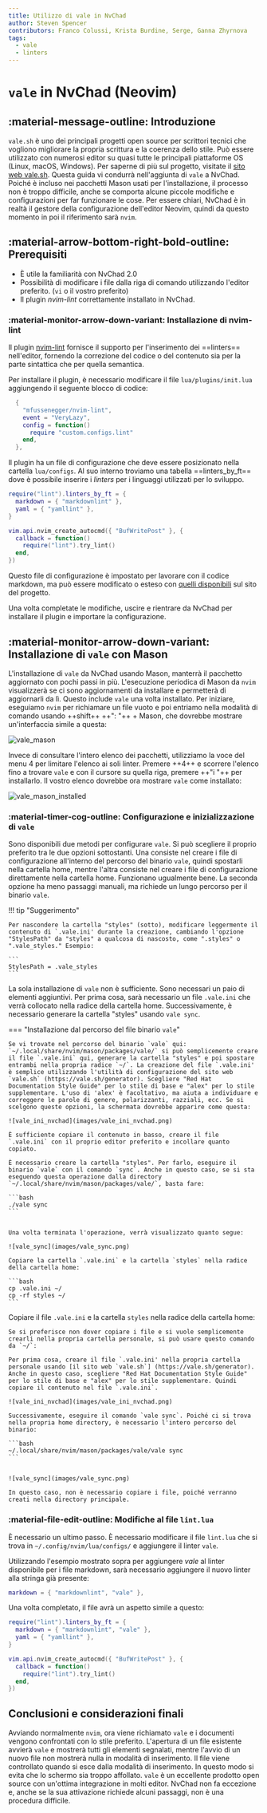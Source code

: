 ```yaml
---
title: Utilizzo di vale in NvChad
author: Steven Spencer
contributors: Franco Colussi, Krista Burdine, Serge, Ganna Zhyrnova
tags:
  - vale
  - linters
---
```


# `vale` in NvChad (Neovim)

## :material-message-outline: Introduzione

`vale.sh` è uno dei principali progetti open source per scrittori tecnici che vogliono migliorare la propria scrittura e la coerenza dello stile. Può essere utilizzato con numerosi editor su quasi tutte le principali piattaforme OS (Linux, macOS, Windows). Per saperne di più sul progetto, visitate il [sito web vale.sh](https://vale.sh/). Questa guida vi condurrà nell'aggiunta di `vale` a NvChad. Poiché è incluso nei pacchetti Mason usati per l'installazione, il processo non è troppo difficile, anche se comporta alcune piccole modifiche e configurazioni per far funzionare le cose. Per essere chiari, NvChad è in realtà il gestore della configurazione dell'editor Neovim, quindi da questo momento in poi il riferimento sarà `nvim`.

## :material-arrow-bottom-right-bold-outline: Prerequisiti

* È utile la familiarità con NvChad 2.0
* Possibilità di modificare i file dalla riga di comando utilizzando l'editor preferito. (`vi` o il vostro preferito)
* Il plugin *nvim-lint* correttamente installato in NvChad.

### :material-monitor-arrow-down-variant: Installazione di nvim-lint

Il plugin [nvim-lint](https://github.com/mfussenegger/nvim-lint) fornisce il supporto per l'inserimento dei ==linters== nell'editor, fornendo la correzione del codice o del contenuto sia per la parte sintattica che per quella semantica.

Per installare il plugin, è necessario modificare il file `lua/plugins/init.lua` aggiungendo il seguente blocco di codice:

```lua title="plugins.lua"
  {
    "mfussenegger/nvim-lint",
    event = "VeryLazy",
    config = function()
      require "custom.configs.lint"
    end,
  },
```

Il plugin ha un file di configurazione che deve essere posizionato nella cartella `lua/configs`. Al suo interno troviamo una tabella ==linters_by_ft== dove è possibile inserire i *linters* per i linguaggi utilizzati per lo sviluppo.

```lua title="lint.lua"
require("lint").linters_by_ft = {
  markdown = { "markdownlint" },
  yaml = { "yamllint" },
}

vim.api.nvim_create_autocmd({ "BufWritePost" }, {
  callback = function()
    require("lint").try_lint()
  end,
})
```

Questo file di configurazione è impostato per lavorare con il codice markdown, ma può essere modificato o esteso con [quelli disponibili](https://github.com/mfussenegger/nvim-lint?tab=readme-ov-file#available-linters) sul sito del progetto.

Una volta completate le modifiche, uscire e rientrare da NvChad per installare il plugin e importare la configurazione.

## :material-monitor-arrow-down-variant: Installazione di `vale` con Mason

L'installazione di `vale` da NvChad usando Mason, manterrà il pacchetto aggiornato con pochi passi in più. L'esecuzione periodica di Mason da `nvim` visualizzerà se ci sono aggiornamenti da installare e permetterà di aggiornarli da lì. Questo include `vale` una volta installato. Per iniziare, eseguiamo `nvim` per richiamare un file vuoto e poi entriamo nella modalità di comando usando ++shift++ ++": "++ + Mason, che dovrebbe mostrare un'interfaccia simile a questa:

![vale_mason](images/vale_mason.png)

Invece di consultare l'intero elenco dei pacchetti, utilizziamo la voce del menu 4 per limitare l'elenco ai soli linter. Premere ++4++ e scorrere l'elenco fino a trovare `vale` e con il cursore su quella riga, premere ++"i "++ per installarlo. Il vostro elenco dovrebbe ora mostrare `vale` come installato:

![vale_mason_installed](images/vale_mason_installed.png)

### :material-timer-cog-outline: Configurazione e inizializzazione di `vale`

Sono disponibili due metodi per configurare `vale`. Si può scegliere il proprio preferito tra le due opzioni sottostanti. Una consiste nel creare i file di configurazione all'interno del percorso del binario `vale`, quindi spostarli nella cartella home, mentre l'altra consiste nel creare i file di configurazione direttamente nella cartella home. Funzionano ugualmente bene. La seconda opzione ha meno passaggi manuali, ma richiede un lungo percorso per il binario `vale`.

!!! tip "Suggerimento"

    Per nascondere la cartella "styles" (sotto), modificare leggermente il contenuto di `.vale.ini' durante la creazione, cambiando l'opzione "StylesPath" da "styles" a qualcosa di nascosto, come ".styles" o ".vale_styles." Esempio:

    ```
    StylesPath = .vale_styles
    ```

La sola installazione di `vale` non è sufficiente. Sono necessari un paio di elementi aggiuntivi. Per prima cosa, sarà necessario un file `.vale.ini` che verrà collocato nella radice della cartella home. Successivamente, è necessario generare la cartella "styles" usando `vale sync`.

=== "Installazione dal percorso del file binario `vale`"

    Se vi trovate nel percorso del binario `vale` qui: `~/.local/share/nvim/mason/packages/vale/` si può semplicemente creare il file `.vale.ini` qui, generare la cartella "styles" e poi spostare entrambi nella propria radice `~/`. La creazione del file `.vale.ini' è semplice utilizzando l'utilità di configurazione del sito web `vale.sh` (https://vale.sh/generator). Scegliere "Red Hat Documentation Style Guide" per lo stile di base e "alex" per lo stile supplementare. L'uso di 'alex' è facoltativo, ma aiuta a individuare e correggere le parole di genere, polarizzanti, razziali, ecc. Se si scelgono queste opzioni, la schermata dovrebbe apparire come questa:
    
    ![vale_ini_nvchad](images/vale_ini_nvchad.png)
    
    È sufficiente copiare il contenuto in basso, creare il file `.vale.ini` con il proprio editor preferito e incollare quanto copiato.
    
    È necessario creare la cartella "styles". Per farlo, eseguire il binario `vale` con il comando `sync`. Anche in questo caso, se si sta eseguendo questa operazione dalla directory `~/.local/share/nvim/mason/packages/vale/`, basta fare:

    ```bash
    ./vale sync
    ```


    Una volta terminata l'operazione, verrà visualizzato quanto segue:
    
    ![vale_sync](images/vale_sync.png)
    
    Copiare la cartella `.vale.ini` e la cartella `styles` nella radice della cartella home:

    ```bash
    cp .vale.ini ~/
    cp -rf styles ~/
    ```

Copiare il file `.vale.ini` e la cartella `styles` nella radice della cartella home:

    Se si preferisce non dover copiare i file e si vuole semplicemente crearli nella propria cartella personale, si può usare questo comando da `~/`:
    
    Per prima cosa, creare il file `.vale.ini' nella propria cartella personale usando [il sito web `vale.sh`] (https://vale.sh/generator). Anche in questo caso, scegliere "Red Hat Documentation Style Guide" per lo stile di base e "alex" per lo stile supplementare. Quindi copiare il contenuto nel file `.vale.ini`.
    
    ![vale_ini_nvchad](images/vale_ini_nvchad.png)
    
    Successivamente, eseguire il comando `vale sync`. Poiché ci si trova nella propria home directory, è necessario l'intero percorso del binario:

    ```bash
    ~/.local/share/nvim/mason/packages/vale/vale sync
    ```


    ![vale_sync](images/vale_sync.png)
    
    In questo caso, non è necessario copiare i file, poiché verranno creati nella directory principale.

### :material-file-edit-outline: Modifiche al file `lint.lua`

È necessario un ultimo passo. È necessario modificare il file `lint.lua` che si trova in `~/.config/nvim/lua/configs/` e aggiungere il linter `vale`.

Utilizzando l'esempio mostrato sopra per aggiungere *vale* al linter disponibile per i file markdown, sarà necessario aggiungere il nuovo linter alla stringa già presente:

```lua
markdown = { "markdownlint", "vale" },
```

Una volta completato, il file avrà un aspetto simile a questo:

```lua
require("lint").linters_by_ft = {
  markdown = { "markdownlint", "vale" },
  yaml = { "yamllint" },
}

vim.api.nvim_create_autocmd({ "BufWritePost" }, {
  callback = function()
    require("lint").try_lint()
  end,
})

```

## Conclusioni e considerazioni finali

Avviando normalmente `nvim`, ora viene richiamato `vale` e i documenti vengono confrontati con lo stile preferito. L'apertura di un file esistente avvierà `vale` e mostrerà tutti gli elementi segnalati, mentre l'avvio di un nuovo file non mostrerà nulla in modalità di inserimento. Il file viene controllato quando si esce dalla modalità di inserimento. In questo modo si evita che lo schermo sia troppo affollato. `vale` è un eccellente prodotto open source con un'ottima integrazione in molti editor. NvChad non fa eccezione e, anche se la sua attivazione richiede alcuni passaggi, non è una procedura difficile.
